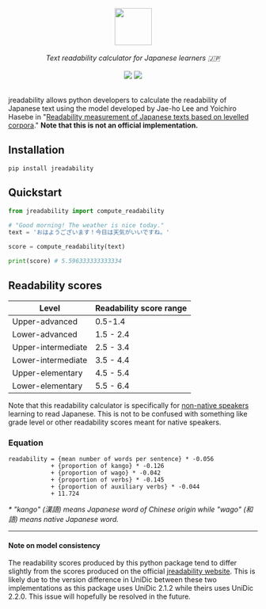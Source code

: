 <div align="center">
    <img src="https://raw.githubusercontent.com/joshdavham/jreadability/0bb50f9ea65b2092dd3fdf2f2193d51cb394fe4d/logo.svg" height="75">
</div>
<br />

<div align="center">
    <i>Text readability calculator for Japanese learners 🇯🇵</i>
</div>

<br />

<div align="center" style="text-decoration: none;">
    <a href="https://pypi.org/project/jreadability/"><img src="https://img.shields.io/pypi/v/jreadability"></a>
    <a href="https://github.com/joshdavham/jreadability/blob/main/LICENSE" style="text-decoration: none;"><img src="https://img.shields.io/badge/License-MIT-brightgreen.svg"></a>
</div>

<br />

jreadability allows python developers to calculate the readability of Japanese text using the model developed by Jae-ho Lee and Yoichiro Hasebe in "[Readability measurement of Japanese texts based on levelled corpora](https://researchmap.jp/jhlee/published_papers/21426109)." **Note that this is not an official implementation.**


## Installation
```
pip install jreadability
```

## Quickstart
```python
from jreadability import compute_readability

# "Good morning! The weather is nice today."
text = 'おはようございます！今日は天気がいいですね。' 

score = compute_readability(text)

print(score) # 5.596333333333334
```

## Readability scores

| Level              | Readability score range |
|--------------------|-------------------------|
| Upper-advanced     | 0.5-1.4                 |
| Lower-advanced     | 1.5 - 2.4               |
| Upper-intermediate | 2.5 - 3.4               |
| Lower-intermediate | 3.5 - 4.4               |
| Upper-elementary   | 4.5 - 5.4               |
| Lower-elementary   | 5.5 - 6.4               |

Note that this readability calculator is specifically for <u>non-native speakers</u> learning to read Japanese. This is not to be confused with something like grade level or other readability scores meant for native speakers.

### Equation

```
readability = {mean number of words per sentence} * -0.056
            + {proportion of kango} * -0.126
            + {proportion of wago} * -0.042
            + {proportion of verbs} * -0.145
            + {proportion of auxiliary verbs} * -0.044
            + 11.724
```

*\* "kango" (漢語) means Japanese word of Chinese origin while "wago" (和語) means native Japanese word.*

---

#### Note on model consistency

The readability scores produced by this python package tend to differ slightly from the scores produced on the official [jreadability website](https://jreadability.net/sys/en). This is likely due to the version difference in UniDic between these two implementations as this package uses UniDic 2.1.2 while theirs uses UniDic 2.2.0. This issue will hopefully be resolved in the future.